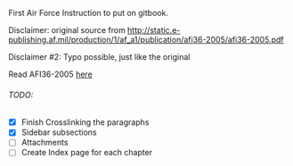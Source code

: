 First Air Force Instruction to put on gitbook.

Disclaimer: original source from http://static.e-publishing.af.mil/production/1/af_a1/publication/afi36-2005/afi36-2005.pdf

Disclaimer \#2: Typo possible, just like the original 

Read AFI36-2005 [here](https://johangithub.gitbooks.io/afi36-2005/)

###### TODO: 
- [X] Finish Crosslinking the paragraphs
- [X] Sidebar subsections
- [ ] Attachments
- [ ] Create Index page for each chapter
